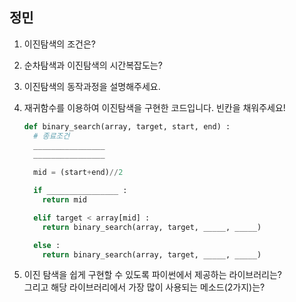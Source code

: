 ## 정민

1. 이진탐색의 조건은?

2. 순차탐색과 이진탐색의 시간복잡도는?
    
3. 이진탐색의 동작과정을 설명해주세요.
    
4. 재귀함수를 이용하여 이진탐색을 구현한 코드입니다. 빈칸을 채워주세요!
    
    ```python
    def binary_search(array, target, start, end) :
      # 종료조건
      ________________
      ________________

      mid = (start+end)//2
    
      if ________________ :
        return mid
 
      elif target < array[mid] :
        return binary_search(array, target, _____, _____)

      else :
        return binary_search(array, target, _____, _____)
    ```
    
5. 이진 탐색을 쉽게 구현할 수 있도록 파이썬에서 제공하는 라이브러리는?  
그리고 해당 라이브러리에서 가장 많이 사용되는 메소드(2가지)는?
